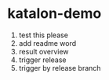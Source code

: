 # katalon-demo



1. test this please
2. add readme word
3. result overview
4. trigger release
5. trigger by release branch